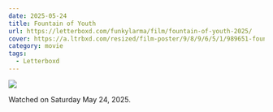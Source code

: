 ```yaml
---
date: 2025-05-24
title: Fountain of Youth
url: https://letterboxd.com/funkylarma/film/fountain-of-youth-2025/
cover: https://a.ltrbxd.com/resized/film-poster/9/8/9/6/5/1/989651-fountain-of-youth-2025-0-600-0-900-crop.jpg?v=3c9b2b24ad
category: movie
tags:
  - Letterboxd
---
```


![](https://a.ltrbxd.com/resized/film-poster/9/8/9/6/5/1/989651-fountain-of-youth-2025-0-600-0-900-crop.jpg?v=3c9b2b24ad)

Watched on Saturday May 24, 2025.
